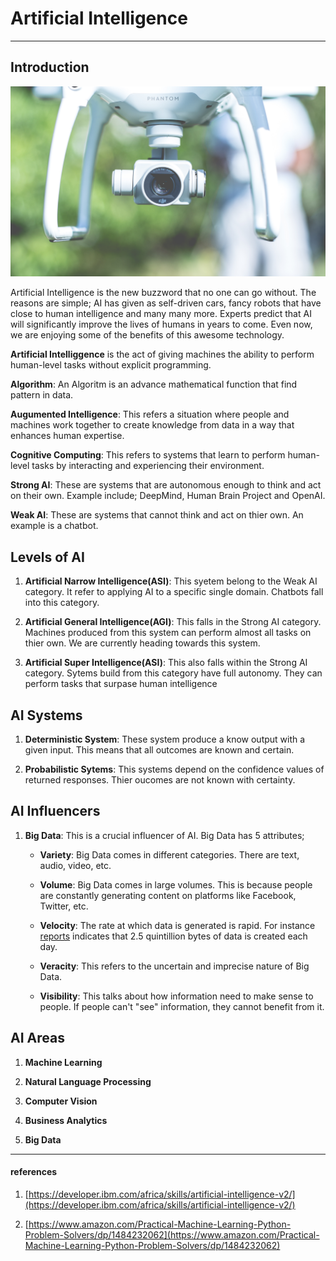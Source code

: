 # Artificial Intelligence

---

## Introduction

![](../images/ai.jpg)

Artificial Intelligence is the new buzzword that no one can go without. The reasons are simple; AI has given as self-driven cars, fancy robots that have close to human intelligence and many many more. Experts predict that AI will significantly improve the lives of humans in years to come. Even now, we are enjoying some of the benefits of this awesome technology.

**Artificial Intelliggence** is the act of giving machines the ability to perform human-level tasks without explicit programming.

**Algorithm**: An Algoritm is an advance mathematical function that find pattern in data.

**Augumented Intelligence**: This refers a situation where people and machines work together to create knowledge from data in a way that enhances human expertise.

**Cognitive Computing**: This refers to systems that learn to perform human-level tasks by interacting and experiencing their environment.

**Strong AI**: These are systems that are autonomous enough to think and act on their own. Example include; DeepMind, Human Brain Project and OpenAI.

**Weak AI**: These are systems that cannot think and act on thier own. An example is a chatbot.

## Levels of AI

1. **Artificial Narrow Intelligence(ASI)**: This syetem belong to the Weak AI category. It refer to applying AI to a specific single domain. Chatbots fall into this category.

2. **Artificial General Intelligence(AGI)**: This falls in the Strong AI category. Machines produced from this system can perform almost all tasks on thier own. We are currently heading towards this system.

3. **Artificial Super Intelligence(ASI)**: This also falls within the Strong AI category. Sytems build from this category have full autonomy. They can perform tasks that surpase human intelligence

## AI Systems

1. **Deterministic System**: These system produce a know output with a given input. This means that all outcomes are known and certain.

2. **Probabilistic Sytems**: This systems depend on the confidence values of returned responses. Thier oucomes are not known with certainty.

## AI Influencers

1. **Big Data**: This is a crucial influencer of AI. Big Data has 5 attributes;

   - **Variety**: Big Data comes in different categories. There are text, audio, video, etc.

   - **Volume**: Big Data comes in large volumes. This is because people are constantly generating content on platforms like Facebook, Twitter, etc.

   - **Velocity**: The rate at which data is generated is rapid. For instance [reports](https://www.forbes.com/sites/bernardmarr/2018/05/21/how-much-data-do-we-create-every-day-the-mind-blowing-stats-everyone-should-read/#1d4ca38f60ba) indicates that 2.5 quintillion bytes of data is created each day.

   - **Veracity**: This refers to the uncertain and imprecise nature of Big Data.

   - **Visibility**: This talks about how information need to make sense to people. If people can't "see" information, they cannot benefit from it.

## AI Areas

1.  **Machine Learning**

2.  **Natural Language Processing**

3.  **Computer Vision**

4.  **Business Analytics**

5.  **Big Data**

---

#### references

1. [https://developer.ibm.com/africa/skills/artificial-intelligence-v2/](https://developer.ibm.com/africa/skills/artificial-intelligence-v2/)

2. [https://www.amazon.com/Practical-Machine-Learning-Python-Problem-Solvers/dp/1484232062](https://www.amazon.com/Practical-Machine-Learning-Python-Problem-Solvers/dp/1484232062)
